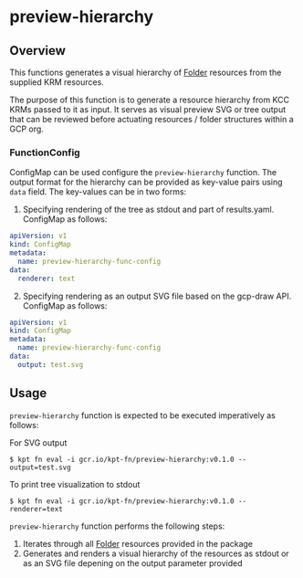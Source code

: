 # preview-hierarchy

## Overview

<!--mdtogo:Short-->

This functions generates a visual hierarchy of [Folder](https://cloud.google.com/config-connector/docs/reference/resource-docs/resourcemanager/folder)
resources from the supplied KRM resources.

<!--mdtogo-->

The purpose of this function is to generate a resource hierarchy from KCC KRMs
passed to it as input. It serves as visual preview SVG or tree output that can be reviewed
before actuating resources / folder structures within a GCP org.

<!--mdtogo:Long-->

### FunctionConfig

<!--mdtogo:Long-->

ConfigMap can be used configure the `preview-hierarchy` function. The output format
for the hierarchy can be provided as key-value pairs using `data` field. The key-values
can be in two forms:
1. Specifying rendering of the tree as stdout and part of results.yaml. ConfigMap as follows:

```yaml
apiVersion: v1
kind: ConfigMap
metadata:
  name: preview-hierarchy-func-config
data:
  renderer: text
```

2. Specifying rendering as an output SVG file based on the gcp-draw API. ConfigMap as follows:

```yaml
apiVersion: v1
kind: ConfigMap
metadata:
  name: preview-hierarchy-func-config
data:
  output: test.svg
```

<!--mdtogo-->

## Usage

`preview-hierarchy` function is expected to be executed imperatively as follows:

For SVG output

```shell
$ kpt fn eval -i gcr.io/kpt-fn/preview-hierarchy:v0.1.0 -- output=test.svg
```

To print tree visualization to stdout 

```shell
$ kpt fn eval -i gcr.io/kpt-fn/preview-hierarchy:v0.1.0 -- renderer=text
```

`preview-hierarchy` function performs the following steps:

1. Iterates through all [Folder](https://cloud.google.com/config-connector/docs/reference/resource-docs/resourcemanager/folder) resources provided in the package
2. Generates and renders a visual hierarchy of the resources as stdout or as an SVG file depening on the output parameter provided

<!--mdtogo-->

